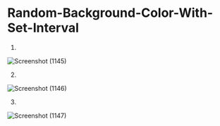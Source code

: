 # Random-Background-Color-With-Set-Interval
1.
![Screenshot (1145)](https://github.com/MohdAsad786/Random-Background-Color-With-Set-Interval/assets/124057774/40a5051a-b82c-4b71-8e99-149e103816db)

2.
![Screenshot (1146)](https://github.com/MohdAsad786/Random-Background-Color-With-Set-Interval/assets/124057774/7c43c625-2014-47dd-bc36-518f74aaa730)

3.
![Screenshot (1147)](https://github.com/MohdAsad786/Random-Background-Color-With-Set-Interval/assets/124057774/285846c3-8947-4df1-8364-600ea172a147)
